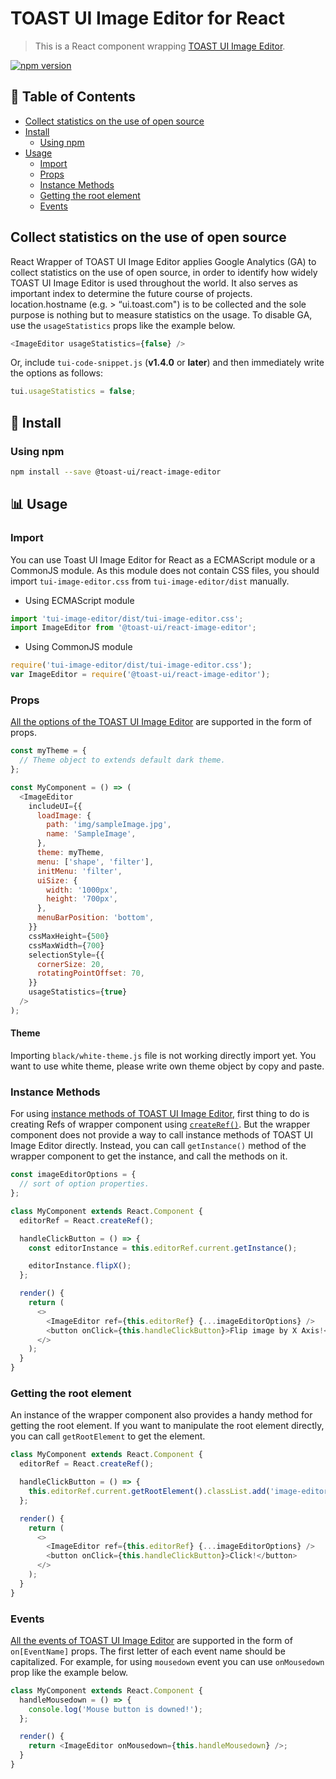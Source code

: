 # TOAST UI Image Editor for React

> This is a React component wrapping [TOAST UI Image Editor](https://github.com/nhn/tui.image-editor).

[![npm version](https://img.shields.io/npm/v/@toast-ui/react-image-editor.svg)](https://www.npmjs.com/package/@toast-ui/react-image-editor)

## 🚩 Table of Contents

- [Collect statistics on the use of open source](#collect-statistics-on-the-use-of-open-source)
- [Install](#-install)
  - [Using npm](#using-npm)
- [Usage](#-usage)
  - [Import](#Import)
  - [Props](#props)
  - [Instance Methods](#Instance-Methods)
  - [Getting the root element](#Getting-the-root-element)
  - [Events](#events)

## Collect statistics on the use of open source

React Wrapper of TOAST UI Image Editor applies Google Analytics (GA) to collect statistics on the use of open source, in order to identify how widely TOAST UI Image Editor is used throughout the world. It also serves as important index to determine the future course of projects. location.hostname (e.g. > “ui.toast.com") is to be collected and the sole purpose is nothing but to measure statistics on the usage. To disable GA, use the `usageStatistics` props like the example below.

```js
<ImageEditor usageStatistics={false} />
```

Or, include `tui-code-snippet.js` (**v1.4.0** or **later**) and then immediately write the options as follows:

```js
tui.usageStatistics = false;
```

## 💾 Install

### Using npm

```sh
npm install --save @toast-ui/react-image-editor
```

## 📊 Usage

### Import

You can use Toast UI Image Editor for React as a ECMAScript module or a CommonJS module. As this module does not contain CSS files, you should import `tui-image-editor.css` from `tui-image-editor/dist` manually.

- Using ECMAScript module

```js
import 'tui-image-editor/dist/tui-image-editor.css';
import ImageEditor from '@toast-ui/react-image-editor';
```

- Using CommonJS module

```js
require('tui-image-editor/dist/tui-image-editor.css');
var ImageEditor = require('@toast-ui/react-image-editor');
```

### Props

[All the options of the TOAST UI Image Editor](http://nhn.github.io/tui.image-editor/latest/ImageEditor) are supported in the form of props.

```js
const myTheme = {
  // Theme object to extends default dark theme.
};

const MyComponent = () => (
  <ImageEditor
    includeUI={{
      loadImage: {
        path: 'img/sampleImage.jpg',
        name: 'SampleImage',
      },
      theme: myTheme,
      menu: ['shape', 'filter'],
      initMenu: 'filter',
      uiSize: {
        width: '1000px',
        height: '700px',
      },
      menuBarPosition: 'bottom',
    }}
    cssMaxHeight={500}
    cssMaxWidth={700}
    selectionStyle={{
      cornerSize: 20,
      rotatingPointOffset: 70,
    }}
    usageStatistics={true}
  />
);
```

#### Theme

Importing `black/white-theme.js` file is not working directly import yet. You want to use white theme, please write own theme object by copy and paste.

### Instance Methods

For using [instance methods of TOAST UI Image Editor](https://nhn.github.io/tui.date-picker/latest/DatePicker#createCalendar), first thing to do is creating Refs of wrapper component using [`createRef()`](https://reactjs.org/docs/refs-and-the-dom#creating-refs). But the wrapper component does not provide a way to call instance methods of TOAST UI Image Editor directly. Instead, you can call `getInstance()` method of the wrapper component to get the instance, and call the methods on it.

```js
const imageEditorOptions = {
  // sort of option properties.
};

class MyComponent extends React.Component {
  editorRef = React.createRef();

  handleClickButton = () => {
    const editorInstance = this.editorRef.current.getInstance();

    editorInstance.flipX();
  };

  render() {
    return (
      <>
        <ImageEditor ref={this.editorRef} {...imageEditorOptions} />
        <button onClick={this.handleClickButton}>Flip image by X Axis!</button>
      </>
    );
  }
}
```

### Getting the root element

An instance of the wrapper component also provides a handy method for getting the root element. If you want to manipulate the root element directly, you can call `getRootElement` to get the element.

```js
class MyComponent extends React.Component {
  editorRef = React.createRef();

  handleClickButton = () => {
    this.editorRef.current.getRootElement().classList.add('image-editor-root');
  };

  render() {
    return (
      <>
        <ImageEditor ref={this.editorRef} {...imageEditorOptions} />
        <button onClick={this.handleClickButton}>Click!</button>
      </>
    );
  }
}
```

### Events

[All the events of TOAST UI Image Editor](https://nhn.github.io/tui.image-editor/latest/ImageEditor#event:addText) are supported in the form of `on[EventName]` props. The first letter of each event name should be capitalized. For example, for using `mousedown` event you can use `onMousedown` prop like the example below.

```js
class MyComponent extends React.Component {
  handleMousedown = () => {
    console.log('Mouse button is downed!');
  };

  render() {
    return <ImageEditor onMousedown={this.handleMousedown} />;
  }
}
```

